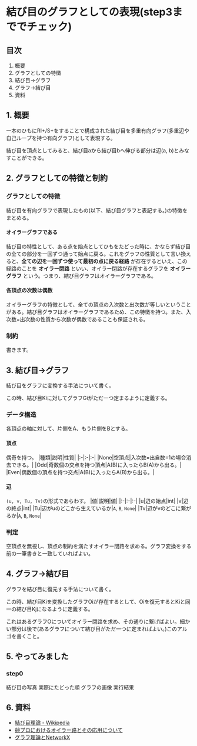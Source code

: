 # 結び目のグラフとしての表現(step3まででチェック)

## 目次
1. 概要
2. グラフとしての特徴
3. 結び目→グラフ
4. グラフ→結び目
5. 資料

## 1. 概要
一本のひもにRI+/S+をすることで構成された結び目を多重有向グラフ(多重辺や自己ループを持つ有向グラフ)として表現する。


結び目を頂点としてみると、結び目aから結び目bへ伸びる部分は辺(a, b)とみなすことができる。

## 2. グラフとしての特徴と制約
### グラフとしての特徴
結び目を有向グラフで表現したもの(以下、結び目グラフと表記する。)の特徴をまとめる。

#### オイラーグラフである
結び目の特性として、ある点を始点としてひもをたどった時に、かならず結び目の全ての部分を一回ずつ通って始点に戻る。これをグラフの性質として言い換えると、**全ての辺を一回ずつ使って最初の点に戻る経路** が存在するといえ、この経路のことを **オイラー閉路** といい、オイラー閉路が存在するグラフを **オイラーグラフ** という。つまり、結び目グラフはオイラーグラフである。

#### 各頂点の次数は偶数
オイラーグラフの特徴として、全ての頂点の入次数と出次数が等しいということがある。結び目グラフはオイラーグラフであるため、この特徴を持つ。また、入次数=出次数の性質から次数が偶数であることも保証される。

### 制約
書きます。

## 3. 結び目→グラフ
結び目をグラフに変換する手法について書く。

この時、結び目Kiに対してグラフGiがただ一つ定まるように定義する。

### データ構造
各頂点の軸に対して、片側をA、もう片側をBとする。
#### 頂点
偶奇を持つ。
|種類|説明|性質|
|:-|:-|:-|
|None|空頂点|入次数=出自数=1の場合消去できる。|
|Odd|奇数個の交点を持つ頂点|A(B)に入ったらB(A)から出る。|
|Even|偶数個の頂点を持つ交点|A(B)に入ったらA(B)から出る。|

#### 辺
`(u, v, Tu, Tv)`の形式であらわす。
|値|説明|値|
|:-|:-|:-|
|u|辺の始点|int|
|v|辺の終点|int|
|Tu|辺がuのどこから生えているか|`A`, `B`, `None`|
|Tv|辺がvのどこに繋がるか|`A`, `B`, `None`|

### 判定
空頂点を無視し、頂点の制約を満たすオイラー閉路を求める。グラフ変換をする前の一筆書きと一致していればよい。

## 4. グラフ→結び目
グラフを結び目に復元する手法について書く。

この時、結び目Kiを変換したグラフOiが存在するとして、Oiを復元するとKiと同一の結び目Kjになるように定義する。

これはあるグラフOについてオイラー閉路を求め、その通りに繋げばよい。細かい部分は後で(あるグラフについて結び目がただ一つに定まればよい。)このアルゴを書くこと。


## 5. やってみました
### step0
結び目の写真
実際にたどった順
グラフの画像
実行結果


## 6. 資料
+ [結び目理論 - Wikipedia](https://ja.m.wikipedia.org/wiki/%E7%B5%90%E3%81%B3%E7%9B%AE%E7%90%86%E8%AB%96)
+ [競プロにおけるオイラー路とその応用について](https://kokiymgch.hatenablog.com/entry/2017/12/07/193238)
+ [グラフ理論とNetworkX](https://docs.pyq.jp/python/math_opt/graph.html)
